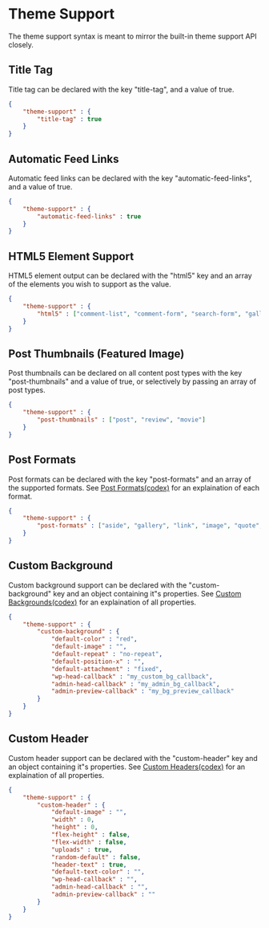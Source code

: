 # Theme Support
The theme support syntax is meant to mirror the built-in theme support API closely.

## Title Tag
Title tag can be declared with the key "title-tag", and a value of true.
```json
{
    "theme-support" : {
        "title-tag" : true
    }
}
```

## Automatic Feed Links
Automatic feed links can be declared with the key "automatic-feed-links", and a value of true.
```json
{
    "theme-support" : {
        "automatic-feed-links" : true
    }
}
```

## HTML5 Element Support
HTML5 element output can be declared with the "html5" key and an array of the elements you wish to support as the value.

```json
{
    "theme-support" : {
        "html5" : ["comment-list", "comment-form", "search-form", "gallery", "caption"]
    }
}
```

## Post Thumbnails (Featured Image)
Post thumbnails can be declared on all content post types with the key "post-thumbnails" and a value of true, or selectively by passing an array of post types.

```json
{
    "theme-support" : {
        "post-thumbnails" : ["post", "review", "movie"]
    }
}
```

## Post Formats
Post formats can be declared with the key "post-formats" and an array of the supported formats. See [Post Formats(codex)](https://codex.wordpress.org/Post_Formats) for an explaination of each format.

```json
{
    "theme-support" : {
        "post-formats" : ["aside", "gallery", "link", "image", "quote", "status", "video", "chat", "audio"]
    }
}
```

## Custom Background
Custom background support can be declared with the "custom-background" key and an object containing it"s properties. See [Custom Backgrounds(codex)](https://codex.wordpress.org/Custom_Backgrounds) for an explaination of all properties.

```json
{
    "theme-support" : {
        "custom-background" : {
            "default-color" : "red",
            "default-image" : "",
            "default-repeat" : "no-repeat",
            "default-position-x" : "",
            "default-attachment" : "fixed",
            "wp-head-callback" : "my_custom_bg_callback",
        	"admin-head-callback" : "my_admin_bg_callback",
        	"admin-preview-callback" : "my_bg_preview_callback"
        }
    }
}
```

## Custom Header
Custom header support can be declared with the "custom-header" key and an object containing it"s properties. See [Custom Headers(codex)](https://codex.wordpress.org/Custom_Headers) for an explaination of all properties.

```json
{
    "theme-support" : {
        "custom-header" : {
            "default-image" : "",
        	"width" : 0,
        	"height" : 0,
        	"flex-height" : false,
        	"flex-width" : false,
        	"uploads" : true,
        	"random-default" : false,
        	"header-text" : true,
        	"default-text-color" : "",
        	"wp-head-callback" : "",
        	"admin-head-callback" : "",
        	"admin-preview-callback" : ""
        }
    }
}
```
